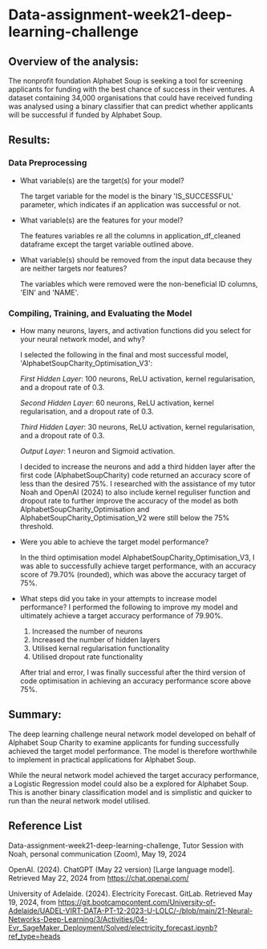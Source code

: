# Data-assignment-week21-deep-learning-challenge


## Overview of the analysis:

The nonprofit foundation Alphabet Soup is seeking a tool for screening applicants for funding with the best chance of success in their ventures. A dataset containing 34,000 organisations that could have received funding was analysed using a binary classifier that can predict whether applicants will be successful if funded by Alphabet Soup.

## Results: 
### Data Preprocessing

+ What variable(s) are the target(s) for your model?

    The target variable for the model is the binary 'IS_SUCCESSFUL' parameter, which indicates if an application was successful or not.

+ What variable(s) are the features for your model?

    The features variables re all the columns in application_df_cleaned dataframe except the target variable outlined above.

+ What variable(s) should be removed from the input data because they are neither targets nor features?

    The variables which were removed were the non-beneficial ID columns, 'EIN' and 'NAME'.

### Compiling, Training, and Evaluating the Model

+ How many neurons, layers, and activation functions did you select for your neural network model, and why?

    I selected the following in the final and most successful model,  'AlphabetSoupCharity_Optimisation_V3':

    *First Hidden Layer*: 100 neurons, ReLU activation, kernel regularisation, and a dropout rate of 0.3.

    *Second Hidden Layer*: 60 neurons, ReLU activation, kernel regularisation, and a dropout rate of 0.3.

    *Third Hidden Layer*: 30 neurons, ReLU activation, kernel regularisation, and a dropout rate of 0.3.

    *Output Layer*: 1 neuron and Sigmoid activation.

    I decided to increase the neurons and add a third hidden layer after the first code (AlphabetSoupCharity) code returned an accuracy score of less than the desired 75%. I researched with the assistance of my tutor Noah and OpenAI (2024) to also include kernel reguliser function and dropout rate to further improve the accuracy of the model as both AlphabetSoupCharity_Optimisation and AlphabetSoupCharity_Optimisation_V2 were still below the 75% threshold.


+ Were you able to achieve the target model performance?

    In the third optimisation model AlphabetSoupCharity_Optimisation_V3, I was able to successfully achieve target performance, with an accuracy score of 79.70% (rounded), which was above the accuracy target of 75%.


+ What steps did you take in your attempts to increase model performance?
    I performed the following to improve my model and ultimately achieve a target accuracy performance of 79.90%.

    1. Increased the number of neurons
    2. Increased the number of hidden layers
    3. Utilised kernal regularisation functionality
    4. Utilised dropout rate functionality

    After trial and error, I was finally successful after the third version of code optimisation in achieving an accuracy performance score above 75%.

## Summary: 
The deep learning challenge neural network model developed on behalf of Alphabet Soup Charity to examine applicants for funding successfully achieved the target model performance. The model is therefore worthwhile to implement in practical applications for Alphabet Soup. 

While the neural network model achieved the target accuracy performance, a Logistic Regression model could also be a explored for Alphabet Soup. This is another binary classification model and is simplistic and quicker to run than the neural network model utilised.

## Reference List
Data-assignment-week21-deep-learning-challenge, Tutor Session with Noah, personal communication (Zoom), May 19, 2024

OpenAI. (2024). ChatGPT (May 22 version) [Large language model]. Retrieved May 22, 2024 from https://chat.openai.com/

University of Adelaide. (2024). Electricity Forecast. GitLab. Retrieved May 19, 2024, from https://git.bootcampcontent.com/University-of-Adelaide/UADEL-VIRT-DATA-PT-12-2023-U-LOLC/-/blob/main/21-Neural-Networks-Deep-Learning/3/Activities/04-Evr_SageMaker_Deployment/Solved/electricity_forecast.ipynb?ref_type=heads



